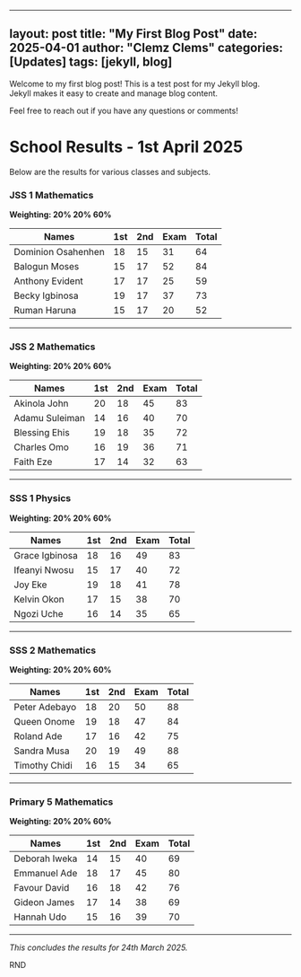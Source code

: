

---
layout: post
title: "My First Blog Post"
date: 2025-04-01
author: "Clemz Clems"
categories: [Updates]
tags: [jekyll, blog]
---
Welcome to my first blog post! This is a test post for my Jekyll blog.  
Jekyll makes it easy to create and manage blog content.


Feel free to reach out if you have any questions or comments!

# School Results - 1st April 2025

Below are the results for various classes and subjects.

### JSS 1 Mathematics
**Weighting: 20% 20% 60%**

| Names                          | 1st | 2nd | Exam | Total |
|--------------------------------|-----|-----|------|-------|
| Dominion Osahenhen             | 18  | 15  | 31   | 64    |
| Balogun Moses                  | 15  | 17  | 52   | 84    |
| Anthony Evident                | 17  | 17  | 25   | 59    |
| Becky Igbinosa                 | 19  | 17  | 37   | 73    |
| Ruman Haruna                   | 15  | 17  | 20   | 52    |

---

### JSS 2 Mathematics
**Weighting: 20% 20% 60%**

| Names                          | 1st | 2nd | Exam | Total |
|--------------------------------|-----|-----|------|-------|
| Akinola John                   | 20  | 18  | 45   | 83    |
| Adamu Suleiman                 | 14  | 16  | 40   | 70    |
| Blessing Ehis                  | 19  | 18  | 35   | 72    |
| Charles Omo                    | 16  | 19  | 36   | 71    |
| Faith Eze                      | 17  | 14  | 32   | 63    |

---

### SSS 1 Physics
**Weighting: 20% 20% 60%**

| Names                          | 1st | 2nd | Exam | Total |
|--------------------------------|-----|-----|------|-------|
| Grace Igbinosa                 | 18  | 16  | 49   | 83    |
| Ifeanyi Nwosu                  | 15  | 17  | 40   | 72    |
| Joy Eke                        | 19  | 18  | 41   | 78    |
| Kelvin Okon                    | 17  | 15  | 38   | 70    |
| Ngozi Uche                     | 16  | 14  | 35   | 65    |

---

### SSS 2 Mathematics
**Weighting: 20% 20% 60%**

| Names                          | 1st | 2nd | Exam | Total |
|--------------------------------|-----|-----|------|-------|
| Peter Adebayo                  | 18  | 20  | 50   | 88    |
| Queen Onome                    | 19  | 18  | 47   | 84    |
| Roland Ade                     | 17  | 16  | 42   | 75    |
| Sandra Musa                    | 20  | 19  | 49   | 88    |
| Timothy Chidi                  | 16  | 15  | 34   | 65    |

---

### Primary 5 Mathematics
**Weighting: 20% 20% 60%**

| Names                          | 1st | 2nd | Exam | Total |
|--------------------------------|-----|-----|------|-------|
| Deborah Iweka                  | 14  | 15  | 40   | 69    |
| Emmanuel Ade                   | 18  | 17  | 45   | 80    |
| Favour David                   | 16  | 18  | 42   | 76    |
| Gideon James                   | 17  | 14  | 38   | 69    |
| Hannah Udo                     | 15  | 16  | 39   | 70    |

---

_This concludes the results for 24th March 2025._

RND

